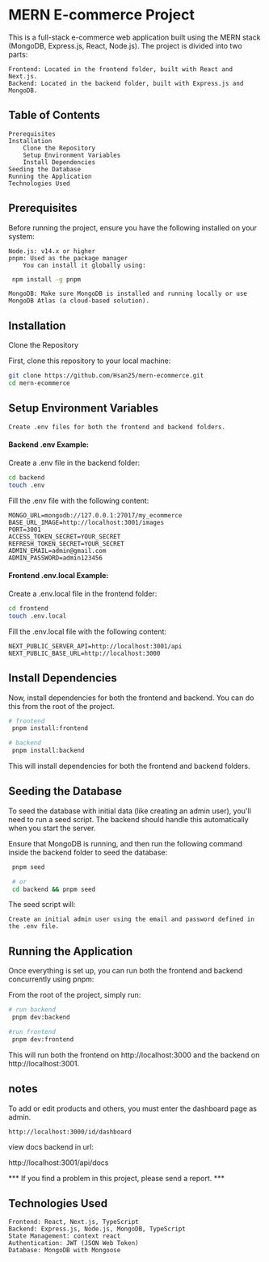 # MERN E-commerce Project

This is a full-stack e-commerce web application built using the MERN stack (MongoDB, Express.js, React, Node.js). The project is divided into two parts:

    Frontend: Located in the frontend folder, built with React and Next.js.
    Backend: Located in the backend folder, built with Express.js and MongoDB.

## Table of Contents

    Prerequisites
    Installation
        Clone the Repository
        Setup Environment Variables
        Install Dependencies
    Seeding the Database
    Running the Application
    Technologies Used

## Prerequisites

Before running the project, ensure you have the following installed on your system:

    Node.js: v14.x or higher
    pnpm: Used as the package manager
        You can install it globally using:
  ``` bash
   npm install -g pnpm
```
    MongoDB: Make sure MongoDB is installed and running locally or use MongoDB Atlas (a cloud-based solution).

## Installation
Clone the Repository

First, clone this repository to your local machine:

```bash
git clone https://github.com/Hsan25/mern-ecommerce.git
cd mern-ecommerce
```
## Setup Environment Variables

    Create .env files for both the frontend and backend folders.

#### Backend .env Example:

Create a .env file in the backend folder:

```bash
cd backend
touch .env
```
Fill the .env file with the following content:

```env
MONGO_URL=mongodb://127.0.0.1:27017/my_ecommerce
BASE_URL_IMAGE=http://localhost:3001/images
PORT=3001
ACCESS_TOKEN_SECRET=YOUR_SECRET
REFRESH_TOKEN_SECRET=YOUR_SECRET
ADMIN_EMAIL=admin@gmail.com
ADMIN_PASSWORD=admin123456
```
#### Frontend .env.local Example:

Create a .env.local file in the frontend folder:

```bash
cd frontend
touch .env.local
```

Fill the .env.local file with the following content:

```env
NEXT_PUBLIC_SERVER_API=http://localhost:3001/api
NEXT_PUBLIC_BASE_URL=http://localhost:3000 
```
## Install Dependencies

Now, install dependencies for both the frontend and backend. You can do this from the root of the project.

```bash
# frontend
 pnpm install:frontend

# backend
 pnpm install:backend
```
This will install dependencies for both the frontend and backend folders.
## Seeding the Database

To seed the database with initial data (like creating an admin user), you'll need to run a seed script. The backend should handle this automatically when you start the server.

Ensure that MongoDB is running, and then run the following command inside the backend folder to seed the database:

```bash
 pnpm seed

 # or
 cd backend && pnpm seed

```
The seed script will:

    Create an initial admin user using the email and password defined in the .env file.

## Running the Application

Once everything is set up, you can run both the frontend and backend concurrently using pnpm:

From the root of the project, simply run:

```bash
# run backend
 pnpm dev:backend

#run frontend 
 pnpm dev:frontend
```
This will run both the frontend on http://localhost:3000 and the backend on http://localhost:3001.




## notes 
To add or edit products and others, you must enter the dashboard page as admin.
```
http://localhost:3000/id/dashboard
```
view docs backend in url:

http://localhost:3001/api/docs

*** If you find a problem in this project, please send a report. ***
## Technologies Used

    Frontend: React, Next.js, TypeScript
    Backend: Express.js, Node.js, MongoDB, TypeScript
    State Management: context react
    Authentication: JWT (JSON Web Token)
    Database: MongoDB with Mongoose

